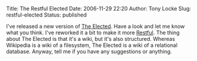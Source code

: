 Title: The Restful Elected
Date: 2006-11-29 22:20
Author: Tony Locke
Slug: restful-elected
Status: published

I've released a new version of [The Elected](http://www.the-elected.com/). Have a look and let me know what you think. I've reworked it a bit to make it more [Restful](http://en.wikipedia.org/wiki/Representational_State_Transfer). The thing about The Elected is that it's a wiki, but it's also structured. Whereas Wikipedia is a wiki of a filesystem, The Elected is a wiki of a relational database. Anyway, tell me if you have any suggestions or anything.

